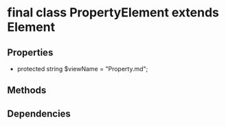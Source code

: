 # final class PropertyElement extends Element
## Properties
- protected string $viewName = "Property.md";
## Methods

## Dependencies

